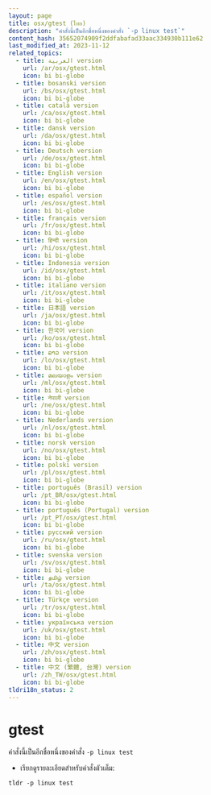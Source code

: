 ```yaml
---
layout: page
title: osx/gtest (ไทย)
description: "คำสั่งนี้เป็นอีกชื่อหนึ่งของคำสั่ง `-p linux test`"
content_hash: 35652074909f2ddfabafad33aac334930b111e62
last_modified_at: 2023-11-12
related_topics:
  - title: العربية version
    url: /ar/osx/gtest.html
    icon: bi bi-globe
  - title: bosanski version
    url: /bs/osx/gtest.html
    icon: bi bi-globe
  - title: català version
    url: /ca/osx/gtest.html
    icon: bi bi-globe
  - title: dansk version
    url: /da/osx/gtest.html
    icon: bi bi-globe
  - title: Deutsch version
    url: /de/osx/gtest.html
    icon: bi bi-globe
  - title: English version
    url: /en/osx/gtest.html
    icon: bi bi-globe
  - title: español version
    url: /es/osx/gtest.html
    icon: bi bi-globe
  - title: français version
    url: /fr/osx/gtest.html
    icon: bi bi-globe
  - title: हिन्दी version
    url: /hi/osx/gtest.html
    icon: bi bi-globe
  - title: Indonesia version
    url: /id/osx/gtest.html
    icon: bi bi-globe
  - title: italiano version
    url: /it/osx/gtest.html
    icon: bi bi-globe
  - title: 日本語 version
    url: /ja/osx/gtest.html
    icon: bi bi-globe
  - title: 한국어 version
    url: /ko/osx/gtest.html
    icon: bi bi-globe
  - title: ລາວ version
    url: /lo/osx/gtest.html
    icon: bi bi-globe
  - title: മലയാളം version
    url: /ml/osx/gtest.html
    icon: bi bi-globe
  - title: नेपाली version
    url: /ne/osx/gtest.html
    icon: bi bi-globe
  - title: Nederlands version
    url: /nl/osx/gtest.html
    icon: bi bi-globe
  - title: norsk version
    url: /no/osx/gtest.html
    icon: bi bi-globe
  - title: polski version
    url: /pl/osx/gtest.html
    icon: bi bi-globe
  - title: português (Brasil) version
    url: /pt_BR/osx/gtest.html
    icon: bi bi-globe
  - title: português (Portugal) version
    url: /pt_PT/osx/gtest.html
    icon: bi bi-globe
  - title: русский version
    url: /ru/osx/gtest.html
    icon: bi bi-globe
  - title: svenska version
    url: /sv/osx/gtest.html
    icon: bi bi-globe
  - title: தமிழ் version
    url: /ta/osx/gtest.html
    icon: bi bi-globe
  - title: Türkçe version
    url: /tr/osx/gtest.html
    icon: bi bi-globe
  - title: українська version
    url: /uk/osx/gtest.html
    icon: bi bi-globe
  - title: 中文 version
    url: /zh/osx/gtest.html
    icon: bi bi-globe
  - title: 中文 (繁體, 台灣) version
    url: /zh_TW/osx/gtest.html
    icon: bi bi-globe
tldri18n_status: 2
---
```

# gtest

คำสั่งนี้เป็นอีกชื่อหนึ่งของคำสั่ง `-p linux test`

- เรียกดูรายละเอียดสำหรับคำสั่งตัวเต็ม:

`tldr -p linux test`
